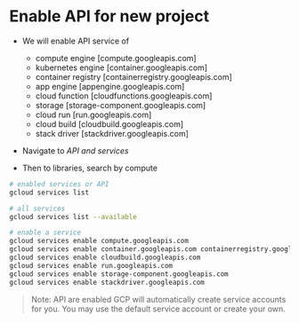 # Enable API for new project

- We will enable API service of
  - compute engine [compute.googleapis.com]
  - kubernetes engine [container.googleapis.com]
  - container registry [containerregistry.googleapis.com]
  - app engine [appengine.googleapis.com]
  - cloud function [cloudfunctions.googleapis.com]
  - storage [storage-component.googleapis.com]
  - cloud run [run.googleapis.com]
  - cloud build [cloudbuild.googleapis.com]
  - stack driver [stackdriver.googleapis.com]

- Navigate to *API and services*
- Then to libraries, search by compute

```sh
# enabled services or API
gcloud services list

# all services
gcloud services list --available

# enable a service
gcloud services enable compute.googleapis.com
gcloud services enable container.googleapis.com containerregistry.googleapis.com
gcloud services enable cloudbuild.googleapis.com
gcloud services enable run.googleapis.com
gcloud services enable storage-component.googleapis.com
gcloud services enable stackdriver.googleapis.com
```

> Note: API are enabled GCP will automatically create service accounts for you. You may use the default service account or create your own.
